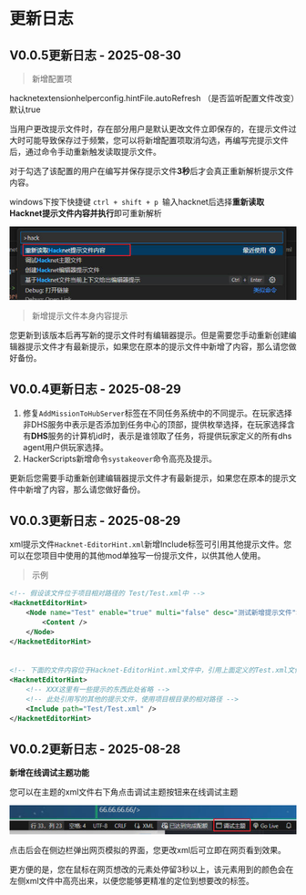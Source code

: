 # 更新日志

## V0.0.5更新日志 - 2025-08-30

> 新增配置项

hacknetextensionhelperconfig.hintFile.autoRefresh （是否监听配置文件改变）默认true

当用户更改提示文件时，存在部分用户是默认更改文件立即保存的，在提示文件过大时可能导致保存过于频繁，您可以将新增配置项取消勾选，再编写完提示文件后，通过命令手动重新触发读取提示文件。

对于勾选了该配置的用户在编写并保存提示文件**3秒**后才会真正重新解析提示文件内容。

windows下按下快捷键 `ctrl + shift + p `输入hacknet后选择**重新读取Hacknet提示文件内容并执行**即可重新解析

![](imgs\img11.jpg)

> 新增提示文件本身内容提示

您更新到该版本后再写新的提示文件时有编辑器提示。但是需要您手动重新创建编辑器提示文件才有最新提示，如果您在原本的提示文件中新增了内容，那么请您做好备份。



## V0.0.4更新日志 - 2025-08-29

1. 修复`AddMissionToHubServer`标签在不同任务系统中的不同提示。在玩家选择非DHS服务中表示是否添加到任务中心的顶部，提供枚举选择，在玩家选择含有**DHS**服务的计算机id时，表示是谁领取了任务，将提供玩家定义的所有dhs agent用户供玩家选择。
2. HackerScripts新增命令`systakeover`命令高亮及提示。

更新后您需要手动重新创建编辑器提示文件才有最新提示，如果您在原本的提示文件中新增了内容，那么请您做好备份。



## V0.0.3更新日志 - 2025-08-29

xml提示文件`Hacknet-EditorHint.xml`新增Include标签可引用其他提示文件。您可以在您项目中使用的其他mod单独写一份提示文件，以供其他人使用。

> 示例

```xml
<!-- 假设该文件位于项目相对路径的 Test/Test.xml中 -->
<HacknetEditorHint>
    <Node name="Test" enable="true" multi="false" desc="测试新增提示文件">
        <Content />
    </Node>
</HacknetEditorHint>


<!-- 下面的文件内容位于Hacknet-EditorHint.xml文件中，引用上面定义的Test.xml文件即可 -->
<HacknetEditorHint>
    <!-- XXX这里有一些提示的东西此处省略 -->
    <!-- 此处引用写的其他的提示文件，使用项目根目录的相对路径 -->
	<Include path="Test/Test.xml" />
</HacknetEditorHint>
```





## V0.0.2更新日志 - 2025-08-28

**新增在线调试主题功能**

您可以在主题的xml文件右下角点击调试主题按钮来在线调试主题

![](imgs\img10.jpg)

点击后会在侧边栏弹出网页模拟的界面，您更改xml后可立即在网页看到效果。

更方便的是，您在鼠标在网页想改的元素处停留3秒以上，该元素用到的颜色会在左侧xml文件中高亮出来，以便您能够更精准的定位到想要改的标签。